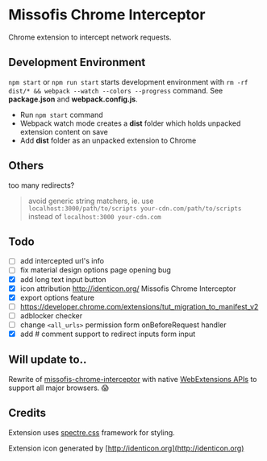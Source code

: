 # Missofis Chrome Interceptor

Chrome extension to intercept network requests.

## Development Environment

`npm start` or `npm run start` starts development environment with `rm -rf dist/* && webpack --watch --colors --progress` command. See **package.json** and **webpack.config.js**.

- Run `npm start` command
- Webpack watch mode creates a **dist** folder which holds unpacked extension content on save
- Add **dist** folder as an unpacked extension to Chrome  

## Others

too many redirects?

> avoid generic string matchers, ie. use `localhost:3000/path/to/scripts your-cdn.com/path/to/scripts` instead of `localhost:3000 your-cdn.com`  

## Todo

- [ ] add intercepted url's info
- [ ] fix material design options page opening bug
- [x] add long text input button
- [x] icon attribution http://identicon.org/ Missofis Chrome Interceptor
- [x] export options feature
- [ ] https://developer.chrome.com/extensions/tut_migration_to_manifest_v2
- [ ] adblocker checker
- [ ] change `<all_urls>` permission form onBeforeRequest handler
- [x] add # comment support to redirect inputs form input

## Will update to..

Rewrite of [missofis-chrome-interceptor](https://github.com/xkema/missofis-chrome-interceptor) with native [WebExtensions APIs](https://developer.mozilla.org/en-US/Add-ons/WebExtensions) to support all major browsers. 😱

## Credits

Extension uses [spectre.css](https://picturepan2.github.io/spectre/) framework for styling.

Extension icon generated by [http://identicon.org](http://identicon.org)